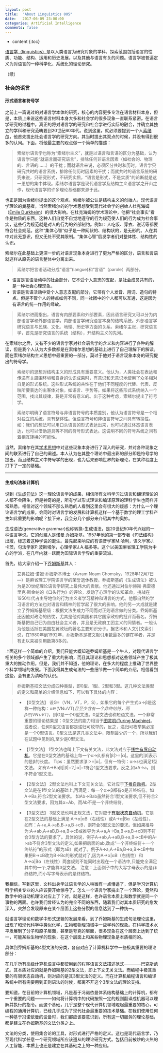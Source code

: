 ```yaml
---
layout: post
title:  "About Linguistics 005"
date:   2017-06-09 23:00:00
categories: Artificial Intelligence
comments: false
---
```

* content
{:toc}

[语言学（linguistics）](https://en.wikipedia.org/wiki/Linguistics)是以人类语言为研究对象的学科，探索范围包括语言的性质、功能、结构、运用和历史发展，以及其他与语言有关的问题。语言学被普遍定义为对语言的一种科学化、系统化的理论研究。
 <!--more-->
（续）

### 社会的语言

#### 形式语言和符号学
之前上一篇说过的对语言学本体的研究，核心的内容更多专注在语言材料本身，但是，本质上来说这些语言材料本身大多和社会学的很多现象一直联系紧密。在语言学研究的过程中，真正的将对语言学的研究和社会学进行实际的融合，并确立其独立的学科和研究范畴要到20世纪60年代。说到这里，就必须要提到一个人[索绪尔](https://en.wikipedia.org/wiki/Ferdinand_de_Saussure)，他首先提出社会语言学的研究方向。其当时提出其观点的时候，并没有得到很多的认同。下面，将他最主要的观点做一个简单的描述：

>索绪尔语言学也称为“索绪尔主义”，就是以语言和言语的区分为基础，认为语言学只能“就语言而研究语言”，排除任何非语言因素（如社会的、物理的、言语的……）的干扰；而就语言来说，必须区分共时和历时，语言学只研究共时的语言系统，排除任何历时因素的干扰；而就共时的语言系统的研究来说，只研究形式，不研究实质，“语言是形式，不是实质"的论断就是这一思想的集中体现。索绪尔语言学是现代语言学及结构主义语言学之开山之作，现代语言学的许多理论基础都来源于此。


也正是因为索绪尔提出的这个观点，索绪尔被公认是结构主义的创始人，现代语言学理论的奠基者。当然索绪尔的的学术思想受到现代社会学的创始人杜克海姆（[Émile Durkheim](https://en.wikipedia.org/wiki/%C3%89mile_Durkheim)）的很大影响。在杜克海姆的学术理论中，他把“社会事实”看作是物质的东西。这种人们自觉不自觉地遵守的行为规范使人们的行为成为社会事实，这些行为规范就是对人的行为的外部制约。例如：人吃饭、穿衣、说话等都要符合社会规范。这种“集体心智”似乎是一种网状的、结构状的，是无形的。人在其中对此无意识，但又无处不受其限制。“集体心智”启发学者们对整体性、结构性的认识。

索绪尔在此基础上更深一步的对语言现象本身进行了更为严格的区分，语言和言语就这样从原先的语言整体中分离出来。

>索绪尔把言语活动分成“语言”(langue)和“言语”（parole）两部分。
- 语言是言语活动中的社会部分，它不受个人意志的支配，是社会成员共有的，是一种社会心理现象。
- 言语是言语活动中受个人意志支配的部分，它带有个人发音、用词、造句的特点。但是不管个人的特点如何不同，同一社团中的个人都可以互通，这是因为有语言的统一作用的缘故。

>索绪尔进而指出，语言有内部要素和外部要素，因此语言研究又可以分为内部语言学和外部语言学。内部语言学研究语言本身的结构系统，外部语言学研究语言与民族、文化、地理、历史等方面的关系。索绪尔主张，研究语言学，首先是研究语言的系统（结构），开结构主义的先河。

在索绪尔之后，又有不少的语言学家对社会语言学的含义和内容进行了各种的解读，但是我个人认为大多数都是在索绪尔思想的基础上进行了自己理解下的解读。而在索绪尔结构主义思想中最重要的一部分，莫过于他对于语言现象本身的研究提出的符号学。

>索绪尔的思想对结构主义的形成具有重要意义。他认为，人类社会在表达和传递有关周围环境和自身的认识成果时，有意识和无意识地使用了众多相对自足的形式系统。这些形式系统的共性在于他们不同程度的代替、代表、反映所要表达的主客体对象，如语言、手势等。如果将这些形式系统纳入一个范围，找出其规律，将是非常有意义的。出于这种考虑，索绪尔提出了符号学。

>索绪尔明确了语言符号与非语言符号的本质差别，他认为语言符号是一个相对独立的系统，具有整体性。但语言符号和非语言符号之间具有转换性。如：我们的想法可以用口头语言的形式表达出来，也可以通过体态语言表达，也可以借助道具等不同的符号形式表达。这说明不同的符号系统之间有着相互转换的可能性。

当然，索绪尔在其[学术思想](https://en.wikipedia.org/wiki/%C3%89mile_Durkheim)中对这些现象本身进行了深入的研究，并对各种现象之间的联系进行了自己的阐述。本人认为在其整个理论中最出彩的部分即是符号学的提出。而且结构主义中符号学的出现，也为后来影响世界的新理论，在某种程度上打下了一定的基础。

---

#### 生成句法和计算机

说到《[生成句法](https://en.wikipedia.org/wiki/Generative_grammar)》这一理论语言学的成果，相信所有文科学习过语言和翻译理论的人都不会陌生，但是神奇的是，所有学过形式理论和编译原理的理科学生也同样非常熟悉。相信对这个领域不那么熟悉的人看到这里会有很大的疑惑：为什么一个理论语言学的成果，会同时对语言学的发展和计算机这样一个基于数学的理工学科产生如此重要的影响呢？接下来，我会分几个部分来介绍其中的奥妙。

生成语法(generative grammar)也称转换-生成语法，是20世纪50年代兴起的一种语言学说。它的创建人是诺曼.乔姆斯基。1957年他的第一部专著《句法结构》出版，标志着这种学说的诞生。最先起来响应的有语音学家M.哈利，语义学家J.卡茨，句法学家P.波斯塔尔，心理学家J.A.福多等。这个以美国麻省理工学院为中心的学派，在几年内就一跃而为国际语言学界的重要流派。

首先，给大家介绍一下[乔姆斯基](https://en.wikipedia.org/wiki/Noam_Chomsky)其人：

>艾弗拉姆·诺姆·乔姆斯基博士（Avram Noam Chomsky，1928年12月7日—）是麻省理工学院语言学的荣誉退休教授。乔姆斯基的《生成语法》被认为是20世纪理论语言学研究上最伟大的贡献。他还通过对伯尔赫斯·弗雷德里克·斯金纳的《口头行为》的评论，发动了心理学的认知革命，挑战在1950年代占主导地位的行为主义者学习精神和语言的方式。他那自然的学习语言的方法也对语言和精神的哲学起了很大的影响。他的另一大成就是建立了乔姆斯基层级：根据文法生成力不同而对正则语言做的分类。乔姆斯基还因他对政治的热忱，尤其是他对美国和其它国家政府的批评而著名。乔姆斯基把自己归为自由社会主义者，并且是无政府工团主义的同情者。一般认为他是活跃在美国左翼政坛的著名主要知识分子。据艺术和人文引文索引说，在1980年到1992年，乔姆斯基是被文献引用数最多的健在学者，并是有史以来被引用数第8多的。

上面这样一个简单的介绍，我们只能大概知道乔姆斯基是一个牛人，对现代语言学相关的多个领域都产生了重大的影响，而且其理论和思想都对这些领域产生了极其重大的推动作用。但是，我们并不知道，他的理论，在多大的程度上推动了世界整个科学领域的发展。下面我将其生成句法的一些细节做一个简单的介绍，相信看到这些，会有更为清晰的认识。

>乔姆斯基把文法分成四种类型，即0型、1型、2型和3型。这几种文法类型的定义和简单的介绍信息如下，可以看下具体的内容：

>- 【0型文法】
设G=（VN，VT，P，S），如果它的每个产生式α→β是这样一种结构：α∈(VN∪VT)*且至少含有一个非终结符，而β∈(VN∪VT)*，则G是一个0型文法。0型文法也称短语文法。一个非常重要的理论结果是：0型文法的能力相当于[图灵机(Turing Machine)](https://en.wikipedia.org/wiki/Turing_machine)。或者说，任何0型文语言都是递归可枚举的，反之，递归可枚举集必定是一个0型语言。0型文法是这几类文法中，限制最少的一个，所以我们在试题中见到的,至少是0型文法。

>- 【1型文法】
1型文法也叫上下文有关文法，此文法对应于[线性有界自动机](https://en.wikipedia.org/wiki/Linear_bounded_automaton)。它是在0型文法的基础上每一个α→β,都有|β|>=|α|。这里的|β|表示的是β的长度。
Tips：虽然要求|β|>=|α|，但有一特例：α→ε也满足1型文法。
如有A->Ba则|β|=2,|α|=1符合1型文法要求。反之,如aA->a，则不符合1型文法。


>- 【2型文法】
2型文法也叫上下文无关文法，它对应于[下推自动机](https://en.wikipedia.org/wiki/Pushdown_automaton)。2型文法是在1型文法的基础上,再满足：每一个α→β都有α是非终结符。如A->Ba,符合2型文法要求。
如Ab->Bab虽然符合1型文法要求,但不符合2型文法要求，因为其α=Ab，而Ab不是一个非终结符。


>- 【3型文法】
3型文法也叫正规文法，它对应于[有限状态自动机](https://en.wikipedia.org/wiki/Finite-state_machine)。它是在2型文法的基础上满足:A→α|αB（右线性）或A→α|Bα（左线性）。
如有：A->a,A->aB,B->a,B->cB，则符合3型文法的要求。但如果推导为:A->ab,A->aB,B->a,B->cB或推导为:A->a,A->Ba,B->a,B->cB则不符合3型方法的要求了。具体的说，例子A->ab,A->aB,B->a,B->cB中的A->ab不符合3型文法的定义,如果把后面的ab,改成“一个非终结符＋一个终结符”的形式（即为aB）就对了。例子A->a,A->Ba,B->a,B->cB中如果把B->cB改为B->Bc的形式就对了,因为A→α|αB（右线性）和A→α|Bα（左线性）两套规则不能同时出现在一个语法中,只能完全满足其中的一个,才能算3型文法。
注意：上面例子中的大写字母表示的是非终结符,而小写字母表示的是终结符。

我相信，写到这里，文科出身学过语言学的人稍微有一点懵逼了，但是学习计算机科学相关专业的人应该要开始惊呼了。怎么一个语言学家搞出了一个理论，竟然和数学中的自动机理论对应上了？对，就是这样，也许语言本质上和数学就是同一个事物的两面。也许我们曾经认为的完全不同的东西，随着我们对其本质研究的愈发深入，突然会发现原来在某个层面上这些分裂的信息达到了一种统一。

就语言学理论和数学中形式逻辑的发展来看，到了乔姆斯基的生成句法理论这里，出现了和现代科学中类似化学，生物和物理领域中一些学科的现象。在科学技术水平发展到了分子和原子层面，甚至是夸克的层面，很多现象在这个层面上达到了统一，可能某些生物学的现象，在这个层面上和某些物理现象是本质相同的。

具体到乔姆斯基的4型文法的分类，各自对应了计算机科学中一些极其重要的理论部分：

在几乎所有高级计算机语言中都使用到的程序语言文法描述范式————巴克斯范式。其本质对应的就是乔姆斯基的2型文法，即上下文无关文法。而编程中极其重要的有限状态自动机，则对应的是其3型文法的定义。而在计算机编程语言和编译系统中所有需要用到正则语法的时候，都离不开这个3型文法的理论支持。

要知道，在目前的计算机领域，凡是基于冯诺依曼体系结构基础上的计算机，都有一个重要的问题————如何将计算机中的代码按照一定的规则翻译成机器可以理解并执行的指令。而这个基础，几乎是整个现代计算机领域崛起最重要的核心，可编程的通用计算机，已经几乎成为了现代社会最重要的技术基础。在我们使用任何一种基于冯诺依曼的设备时，我们都应该要意识到，所有这一切服务的理论基础，都是建立在乔姆斯基的文法分类之上。

文法的分类，使用集合论的工具，对形式进行严格的定义。这也是现代语言学，乃至现代科学任意一个研究领域所应该遵从的理论研究方式。包括目前被炒的火热的人工智能，本质上也还是建立在其基础之上的一种应用。
